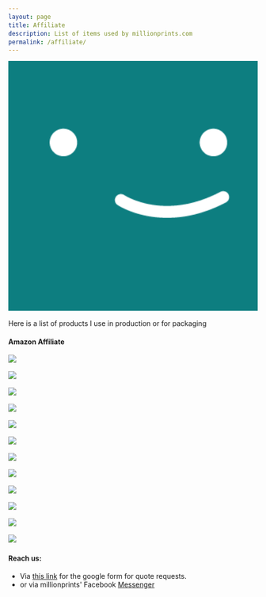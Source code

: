 ```yaml
---
layout: page
title: Affiliate
description: List of items used by millionprints.com
permalink: /affiliate/
---
```


<img src="/assets/img/uploads/profile.png" alt="millionprints1x8tile-logo" width="600">

Here is a list of products I use in production or for packaging 

#### Amazon Affiliate 
<a
href="https://www.amazon.ca/gp/product/B07CWQZ1RR/ref=as_li_ss_il?ie=UTF8&psc=1&linkCode=li2&tag=ronxqu0a-20&linkId=4dbe7755dbc03869aecffe261a7130cb&language=en_CA" target="_blank"><img border="0" src="//ws-na.amazon-adsystem.com/widgets/q?_encoding=UTF8&ASIN=B07CWQZ1RR&Format=_SL160_&ID=AsinImage&MarketPlace=CA&ServiceVersion=20070822&WS=1&tag=ronxqu0a-20&language=en_CA" ></a><img src="https://ir-ca.amazon-adsystem.com/e/ir?t=ronxqu0a-20&language=en_CA&l=li2&o=15&a=B07CWQZ1RR" width="1" height="1" border="0" alt="" style="border:none !important; margin:0px !important;" />

<a href="https://www.amazon.ca/gp/product/B07WRXL36P/ref=as_li_ss_il?ie=UTF8&psc=1&linkCode=li2&tag=ronxqu0a-20&linkId=56e485924d923aaa299715b69eb16271&language=en_CA" target="_blank"><img border="0" src="//ws-na.amazon-adsystem.com/widgets/q?_encoding=UTF8&ASIN=B07WRXL36P&Format=_SL160_&ID=AsinImage&MarketPlace=CA&ServiceVersion=20070822&WS=1&tag=ronxqu0a-20&language=en_CA" ></a><img src="https://ir-ca.amazon-adsystem.com/e/ir?t=ronxqu0a-20&language=en_CA&l=li2&o=15&a=B07WRXL36P" width="1" height="1" border="0" alt="" style="border:none !important; margin:0px !important;" />

<a href="https://www.amazon.ca/gp/product/B07F1D2MPQ/ref=as_li_ss_il?ie=UTF8&psc=1&linkCode=li2&tag=ronxqu0a-20&linkId=dd45c084658be8bf53329c2873d53512&language=en_CA" target="_blank"><img border="0" src="//ws-na.amazon-adsystem.com/widgets/q?_encoding=UTF8&ASIN=B07F1D2MPQ&Format=_SL160_&ID=AsinImage&MarketPlace=CA&ServiceVersion=20070822&WS=1&tag=ronxqu0a-20&language=en_CA" ></a><img src="https://ir-ca.amazon-adsystem.com/e/ir?t=ronxqu0a-20&language=en_CA&l=li2&o=15&a=B07F1D2MPQ" width="1" height="1" border="0" alt="" style="border:none !important; margin:0px !important;" />

<a href="https://www.amazon.ca/gp/product/B07JLDGD9P/ref=as_li_ss_il?ie=UTF8&psc=1&linkCode=li2&tag=ronxqu0a-20&linkId=537b41c95f26a098b4d2a2724dad2e6c&language=en_CA" target="_blank"><img border="0" src="//ws-na.amazon-adsystem.com/widgets/q?_encoding=UTF8&ASIN=B07JLDGD9P&Format=_SL160_&ID=AsinImage&MarketPlace=CA&ServiceVersion=20070822&WS=1&tag=ronxqu0a-20&language=en_CA" ></a><img src="https://ir-ca.amazon-adsystem.com/e/ir?t=ronxqu0a-20&language=en_CA&l=li2&o=15&a=B07JLDGD9P" width="1" height="1" border="0" alt="" style="border:none !important; margin:0px !important;" />


<a href="https://www.amazon.ca/gp/product/B076VFHV1F/ref=as_li_ss_il?ie=UTF8&psc=1&linkCode=li2&tag=ronxqu0a-20&linkId=d9246da20900d3ebddf45bf24cc606b0&language=en_CA" target="_blank"><img border="0" src="//ws-na.amazon-adsystem.com/widgets/q?_encoding=UTF8&ASIN=B076VFHV1F&Format=_SL160_&ID=AsinImage&MarketPlace=CA&ServiceVersion=20070822&WS=1&tag=ronxqu0a-20&language=en_CA" ></a><img src="https://ir-ca.amazon-adsystem.com/e/ir?t=ronxqu0a-20&language=en_CA&l=li2&o=15&a=B076VFHV1F" width="1" height="1" border="0" alt="" style="border:none !important; margin:0px !important;" />

<a href="https://www.amazon.ca/gp/product/B07F9KG1N3/ref=as_li_ss_il?ie=UTF8&psc=1&linkCode=li2&tag=ronxqu0a-20&linkId=624d6b7edb97762fc43f247b2aba5355&language=en_CA" target="_blank"><img border="0" src="//ws-na.amazon-adsystem.com/widgets/q?_encoding=UTF8&ASIN=B07F9KG1N3&Format=_SL160_&ID=AsinImage&MarketPlace=CA&ServiceVersion=20070822&WS=1&tag=ronxqu0a-20&language=en_CA" ></a><img src="https://ir-ca.amazon-adsystem.com/e/ir?t=ronxqu0a-20&language=en_CA&l=li2&o=15&a=B07F9KG1N3" width="1" height="1" border="0" alt="" style="border:none !important; margin:0px !important;" />


<a href="https://www.amazon.ca/Grafix-9-Inch-12-Inch-Cling-50-Pack/dp/B005M8OOXY/ref=as_li_ss_il?pd_rd_w=B8vNX&pf_rd_p=b7ce226c-345d-4c42-93e2-ba160f613eba&pf_rd_r=FQ2B5GDTEBVASCSAYP14&pd_rd_r=32d6a65c-ada4-4f3e-81c4-8575d3531444&pd_rd_wg=OCZx1&pd_rd_i=B005M8OOXY&ref_=pd_bap_d_rp_1_23_t&linkCode=li2&tag=ronxqu0a-20&linkId=0b24f75423d63738a8d501ff6b2dd6ae&language=en_CA" target="_blank"><img border="0" src="//ws-na.amazon-adsystem.com/widgets/q?_encoding=UTF8&ASIN=B005M8OOXY&Format=_SL160_&ID=AsinImage&MarketPlace=CA&ServiceVersion=20070822&WS=1&tag=ronxqu0a-20&language=en_CA" ></a><img src="https://ir-ca.amazon-adsystem.com/e/ir?t=ronxqu0a-20&language=en_CA&l=li2&o=15&a=B005M8OOXY" width="1" height="1" border="0" alt="" style="border:none !important; margin:0px !important;" />


<a href="https://www.amazon.ca/Transparent-Sealing-Cellophane-Plastic-Sandwich/dp/B07F9MMHRP/ref=as_li_ss_il?pd_rd_w=B8vNX&pf_rd_p=b7ce226c-345d-4c42-93e2-ba160f613eba&pf_rd_r=FQ2B5GDTEBVASCSAYP14&pd_rd_r=32d6a65c-ada4-4f3e-81c4-8575d3531444&pd_rd_wg=OCZx1&pd_rd_i=B07F9MMHRP&ref_=pd_bap_d_rp_1_51_t&linkCode=li2&tag=ronxqu0a-20&linkId=194c4048725ee83bb6e807c1dd6ba3a5&language=en_CA" target="_blank"><img border="0" src="//ws-na.amazon-adsystem.com/widgets/q?_encoding=UTF8&ASIN=B07F9MMHRP&Format=_SL160_&ID=AsinImage&MarketPlace=CA&ServiceVersion=20070822&WS=1&tag=ronxqu0a-20&language=en_CA" ></a><img src="https://ir-ca.amazon-adsystem.com/e/ir?t=ronxqu0a-20&language=en_CA&l=li2&o=15&a=B07F9MMHRP" width="1" height="1" border="0" alt="" style="border:none !important; margin:0px !important;" />

<a href="https://www.amazon.ca/gp/product/B00F607I6S/ref=as_li_ss_il?ie=UTF8&psc=1&linkCode=li2&tag=ronxqu0a-20&linkId=80177e418025159409fd09899cf08994&language=en_CA" target="_blank"><img border="0" src="//ws-na.amazon-adsystem.com/widgets/q?_encoding=UTF8&ASIN=B00F607I6S&Format=_SL160_&ID=AsinImage&MarketPlace=CA&ServiceVersion=20070822&WS=1&tag=ronxqu0a-20&language=en_CA" ></a><img src="https://ir-ca.amazon-adsystem.com/e/ir?t=ronxqu0a-20&language=en_CA&l=li2&o=15&a=B00F607I6S" width="1" height="1" border="0" alt="" style="border:none !important; margin:0px !important;" />

<a href="https://www.amazon.ca/gp/product/B081GHJX2Z/ref=as_li_ss_il?ie=UTF8&psc=1&linkCode=li2&tag=ronxqu0a-20&linkId=19d3003771a0f71fb7d89cf1e92616fe&language=en_CA" target="_blank"><img border="0" src="//ws-na.amazon-adsystem.com/widgets/q?_encoding=UTF8&ASIN=B081GHJX2Z&Format=_SL160_&ID=AsinImage&MarketPlace=CA&ServiceVersion=20070822&WS=1&tag=ronxqu0a-20&language=en_CA" ></a><img src="https://ir-ca.amazon-adsystem.com/e/ir?t=ronxqu0a-20&language=en_CA&l=li2&o=15&a=B081GHJX2Z" width="1" height="1" border="0" alt="" style="border:none !important; margin:0px !important;" />

<a href="https://www.amazon.ca/gp/product/B079Q8JTRV/ref=as_li_ss_il?ie=UTF8&psc=1&linkCode=li2&tag=ronxqu0a-20&linkId=23d3b75fde0f6ae498cc3a62e8c4de49&language=en_CA" target="_blank"><img border="0" src="//ws-na.amazon-adsystem.com/widgets/q?_encoding=UTF8&ASIN=B079Q8JTRV&Format=_SL160_&ID=AsinImage&MarketPlace=CA&ServiceVersion=20070822&WS=1&tag=ronxqu0a-20&language=en_CA" ></a><img src="https://ir-ca.amazon-adsystem.com/e/ir?t=ronxqu0a-20&language=en_CA&l=li2&o=15&a=B079Q8JTRV" width="1" height="1" border="0" alt="" style="border:none !important; margin:0px !important;" />

<a href="https://www.amazon.ca/gp/product/B00598K6LQ/ref=as_li_ss_il?ie=UTF8&psc=1&linkCode=li2&tag=ronxqu0a-20&linkId=3325e1e22be5ed9c24f7c838eaacacda&language=en_CA" target="_blank"><img border="0" src="//ws-na.amazon-adsystem.com/widgets/q?_encoding=UTF8&ASIN=B00598K6LQ&Format=_SL160_&ID=AsinImage&MarketPlace=CA&ServiceVersion=20070822&WS=1&tag=ronxqu0a-20&language=en_CA" ></a><img src="https://ir-ca.amazon-adsystem.com/e/ir?t=ronxqu0a-20&language=en_CA&l=li2&o=15&a=B00598K6LQ" width="1" height="1" border="0" alt="" style="border:none !important; margin:0px !important;" />

#### Reach us:

* Via [this link](https://millionprints.com/contact/) for the google form for quote requests.
* or via millionprints' Facebook [Messenger](https://www.facebook.com/messages/t/millionprints)


